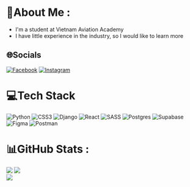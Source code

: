 # 💫About Me :
- I'm a student at Vietnam Aviation Academy
- I have little experience in the industry, so I would like to learn more

## 🌐Socials
[![Facebook](https://img.shields.io/badge/Facebook-%231877F2.svg?logo=Facebook&logoColor=white)](https://facebook.com/nos.gnaoh1193) [![Instagram](https://img.shields.io/badge/Instagram-%23E4405F.svg?logo=Instagram&logoColor=white)](https://instagram.com/nos.gnaoh_) 

# 💻Tech Stack
![Python](https://img.shields.io/badge/python-3670A0?style=for-the-badge&logo=python&logoColor=ffdd54) ![CSS3](https://img.shields.io/badge/css3-%231572B6.svg?style=for-the-badge&logo=css3&logoColor=white) ![Django](https://img.shields.io/badge/django-%23092E20.svg?style=for-the-badge&logo=django&logoColor=white) ![React](https://img.shields.io/badge/react-%2320232a.svg?style=for-the-badge&logo=react&logoColor=%2361DAFB) ![SASS](https://img.shields.io/badge/SASS-hotpink.svg?style=for-the-badge&logo=SASS&logoColor=white) ![Postgres](https://img.shields.io/badge/postgres-%23316192.svg?style=for-the-badge&logo=postgresql&logoColor=white) 	![Supabase](https://img.shields.io/badge/Supabase-3ECF8E?style=for-the-badge&logo=supabase&logoColor=white) 	![Figma](https://img.shields.io/badge/figma-%23F24E1E.svg?style=for-the-badge&logo=figma&logoColor=white) ![Postman](https://img.shields.io/badge/Postman-FF6C37?style=for-the-badge&logo=postman&logoColor=white)
# 📊GitHub Stats :
![](https://github-readme-stats.vercel.app/api?username=Sonhoccode&theme=dark&hide_border=true&include_all_commits=false&count_private=true)    ![](https://github-readme-stats.vercel.app/api/top-langs/?username=Sonhoccode&theme=dark&hide_border=true&include_all_commits=false&count_private=true&layout=compact)<br/>
![](https://github-readme-streak-stats.herokuapp.com/?user=Sonhoccode&theme=dark&hide_border=true)<br/>


